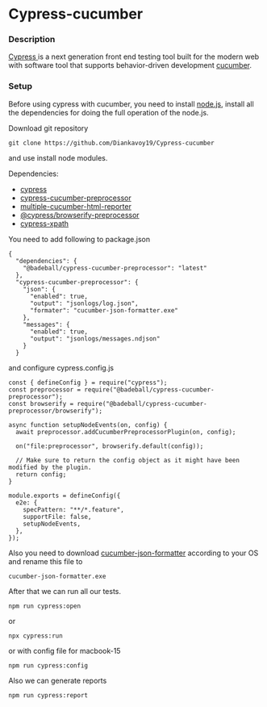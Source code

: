 # Cypress-cucumber
### Description
[Cypress ](https://www.cypress.io/) is a next generation front end testing tool built for the modern web with software tool that supports behavior-driven development [cucumber](https://cucumber.io/).

### Setup
Before using cypress with cucumber, you need to install [node.js](https://nodejs.org/en/), install all the dependencies for doing the full operation of the node.js.

Download git repository 
``` console
git clone https://github.com/Diankavoy19/Cypress-cucumber
```
and use install node modules.

Dependencies:
- [cypress](https://www.npmjs.com/package/cypress)
- [cypress-cucumber-preprocessor](https://github.com/badeball/cypress-cucumber-preprocessor)
- [multiple-cucumber-html-reporter](https://www.npmjs.com/package/multiple-cucumber-html-reporter)
- [@cypress/browserify-preprocessor](https://www.npmjs.com/package/@cypress/browserify-preprocessor)
- [cypress-xpath](https://www.npmjs.com/package/cypress-xpath)


You need to add following to package.json
``` console
{
  "dependencies": {
    "@badeball/cypress-cucumber-preprocessor": "latest"
  },
  "cypress-cucumber-preprocessor": {
    "json": {
      "enabled": true,
      "output": "jsonlogs/log.json",
      "formater": "cucumber-json-formatter.exe"
    },
    "messages": {
      "enabled": true,
      "output": "jsonlogs/messages.ndjson"
    }
  }
```
and configure cypress.config.js
``` console 
const { defineConfig } = require("cypress");
const preprocessor = require("@badeball/cypress-cucumber-preprocessor");
const browserify = require("@badeball/cypress-cucumber-preprocessor/browserify");

async function setupNodeEvents(on, config) {
  await preprocessor.addCucumberPreprocessorPlugin(on, config);

  on("file:preprocessor", browserify.default(config));

  // Make sure to return the config object as it might have been modified by the plugin.
  return config;
}

module.exports = defineConfig({
  e2e: {
    specPattern: "**/*.feature",
    supportFile: false,
    setupNodeEvents,
  },
});
```
Also you need to download [cucumber-json-formatter](https://github.com/cucumber/json-formatter/releases/tag/v19.0.0) according to your OS and rename this file to 
``` console 
cucumber-json-formatter.exe
```
After that we can run all our tests.
```console
npm run cypress:open 
```
or 
```console
npx cypress:run
```
or with config file for macbook-15
```console
npm run cypress:config
```
Also we can generate reports
``` console 
npm run cypress:report
```
